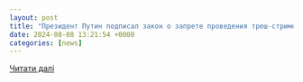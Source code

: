 ```yaml
---
layout: post
title: "Президент Путин подписал закон о запрете проведения треш-стримов в России - 8 августа, 2024 Все новости, Политика «Кубань 24»"
date: 2024-08-08 13:21:54 +0000
categories: [news]
---
```


[Читати далі](https://kuban24.tv/item/prezident-putin-podpisal-zakon-o-zaprete-provedeniya-tresh-strimov-v-rossii)
